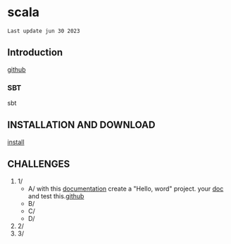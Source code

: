 # scala
` Last update jun 30 2023 `
## Introduction
<a href="https://github.com/lampepfl/dotty">github</a>
### SBT
sbt
## INSTALLATION AND DOWNLOAD
<a href="https://www.scala-sbt.org/download.html">install</a>
## CHALLENGES
1. 1/
   -  A/  with this <a href="https://docs.scala-lang.org/getting-started/sbt-track/getting-started-with-scala-and-sbt-on-the-command-line.html" >documentation</a> create a "Hello, word" project. your <a href="https://www.scalatest.org/scaladoc/3.1.2/org/scalatest/funsuite/AnyFunSuite.html">doc</a> and test this.<a href="https://github.com/scalatest/scalatest/blob/main/project/scalatest.scala">github</a>
   -  B/
   -  C/
   -  D/
2.   2/
3.   3/




